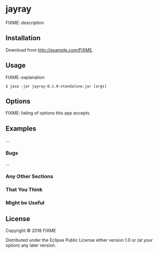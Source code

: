 # jayray

FIXME: description

## Installation

Download from http://example.com/FIXME.

## Usage

FIXME: explanation

    $ java -jar jayray-0.1.0-standalone.jar [args]

## Options

FIXME: listing of options this app accepts.

## Examples

...

### Bugs

...

### Any Other Sections
### That You Think
### Might be Useful

## License

Copyright © 2018 FIXME

Distributed under the Eclipse Public License either version 1.0 or (at
your option) any later version.
